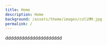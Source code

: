 ```yaml
---
title: Home
description: Home
background: /assets/theme/images/coliMM.jpg
permalink: /
---
```


ddddddddddddddddddddd

